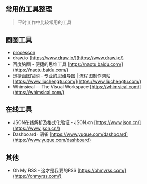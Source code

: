 常用的工具整理
---

> 平时工作中比较常用的工具

## 画图工具
- [processon](https://www.processon.com/i/521ffb920cf20df9d2d738c2)
- draw.io [https://www.draw.io/](https://www.draw.io/)
- 百度脑图 - 便捷的思维工具 [https://naotu.baidu.com/](https://naotu.baidu.com/)
- 迅捷画图官网 - 专业的思维导图 | 流程图制作网站 [https://www.liuchengtu.com/](https://www.liuchengtu.com/)
- Whimsical — The Visual Workspace [https://whimsical.com/](https://whimsical.com/)

## 在线工具
- JSON在线解析及格式化验证 - JSON.cn [https://www.json.cn/](https://www.json.cn/)
- Dashboard · 语雀 [https://www.yuque.com/dashboard](https://www.yuque.com/dashboard)

## 其他
- Oh My RSS - 这才是我要的RSS [https://ohmyrss.com/](https://ohmyrss.com/)

<Comment />